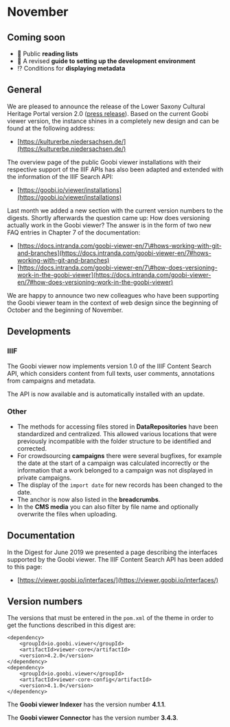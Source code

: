 # November

## Coming soon 

* 🔖 Public **reading lists** 
* 📝 A revised **guide to setting up the development environment** 
* ⁉ Conditions for **displaying metadata**

## General 

We are pleased to announce the release of the Lower Saxony Cultural Heritage Portal version 2.0 \([press release](https://www.mwk.niedersachsen.de/startseite/aktuelles/presseinformationen/kulturerbe-niedersachsen-de-2-0-181282.html9)\). Based on the current Goobi viewer version, the instance shines in a completely new design and can be found at the following address:

* [https://kulturerbe.niedersachsen.de/](https://kulturerbe.niedersachsen.de/)

The overview page of the public Goobi viewer installations with their respective support of the IIIF APIs has also been adapted and extended with the information of the IIIF Search API: 

* [https://goobi.io/viewer/installations](https://goobi.io/viewer/installations)

Last month we added a new section with the current version numbers to the digests. Shortly afterwards the question came up: How does versioning actually work in the Goobi viewer? The answer is in the form of two new FAQ entries in Chapter 7 of the documentation: 

* [https://docs.intranda.com/goobi-viewer-en/7\#hows-working-with-git-and-branches](https://docs.intranda.com/goobi-viewer-en/7#hows-working-with-git-and-branches)
* [https://docs.intranda.com/goobi-viewer-en/7\#how-does-versioning-work-in-the-goobi-viewer](https://docs.intranda.com/goobi-viewer-en/7#how-does-versioning-work-in-the-goobi-viewer)

We are happy to announce two new colleagues who have been supporting the Goobi viewer team in the context of web design since the beginning of October and the beginning of November. 

## Developments 

### IIIF

The Goobi viewer now implements version 1.0 of the IIIF Content Search API, which considers content from full texts, user comments, annotations from campaigns and metadata. 

The API is now available and is automatically installed with an update. 

### Other 

* The methods for accessing files stored in **DataRepositories** have been standardized and centralized. This allowed various locations that were previously incompatible with the folder structure to be identified and corrected. 
* For crowdsourcing **campaigns** there were several bugfixes, for example the date at the start of a campaign was calculated incorrectly or the information that a work belonged to a campaign was not displayed in private campaigns. 
* The display of the `import date` for new records has been changed to the date. 
* The anchor is now also listed in the **breadcrumbs**. 
* In the **CMS media** you can also filter by file name and optionally overwrite the files when uploading. 

## Documentation 

In the Digest for June 2019 we presented a page describing the interfaces supported by the Goobi viewer. The IIIF Content Search API has been added to this page:

* [https://viewer.goobi.io/interfaces/](https://viewer.goobi.io/interfaces/) 

## Version numbers 

The versions that must be entered in the `pom.xml` of the theme in order to get the functions described in this digest are:

```markup
<dependency>
    <groupId>io.goobi.viewer</groupId>
    <artifactId>viewer-core</artifactId>
    <version>4.2.0</version>
</dependency>
<dependency>
    <groupId>io.goobi.viewer</groupId>
    <artifactId>viewer-core-config</artifactId>
    <version>4.1.0</version>
</dependency>
```

The **Goobi viewer Indexer** has the version number **4.1.1**. 

The **Goobi viewer Connector** has the version number **3.4.3**.

